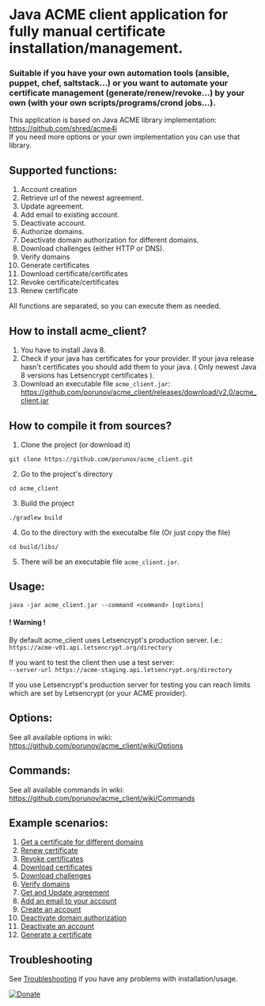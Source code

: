 # Java ACME client application for fully manual certificate installation/management.
### Suitable if you have your own automation tools (ansible, puppet, chef, saltstack...) or you want to automate your certificate management (generate/renew/revoke...) by your own (with your own scripts/programs/crond jobs...).

This application is based on Java ACME library implementation:<br>
https://github.com/shred/acme4j<br>
If you need more options or your own implementation you can use that library.

## Supported functions:
1. Account creation  
2. Retrieve url of the newest agreement.  
3. Update agreement.  
4. Add email to existing account.  
5. Deactivate account.  
6. Authorize domains.  
7. Deactivate domain authorization for different domains.  
8. Download challenges (either HTTP or DNS).  
9. Verify domains  
10. Generate certificates  
11. Download certificate/certificates  
12. Revoke certificate/certificates  
13. Renew certificate  

All functions are separated, so you can execute them as needed.

## How to install acme_client?
1. You have to install Java 8.
2. Check if your java has certificates for your provider. If your java release hasn't certificates you should add them to your java. ( Only newest Java 8 versions has Letsencrypt certificates ).
3. Download an executable file `acme_client.jar`: https://github.com/porunov/acme_client/releases/download/v2.0/acme_client.jar

## How to compile it from sources?
1. Clone the project (or download it) 
  
  ```
  git clone https://github.com/porunov/acme_client.git
  ```
  
2. Go to the project's directory

  ```
  cd acme_client
  ```

3. Build the project

  ```
  ./gradlew build
  ```

4. Go to the directory with the executalbe file (Or just copy the file) 

  ```
  cd build/libs/
  ```

5. There will be an executable file `acme_client.jar`.

## Usage: 

```
java -jar acme_client.jar --command <command> [options]
```

#### ! Warning !
By default acme_client uses Letsencrypt's production server. I.e.:<br>
`https://acme-v01.api.letsencrypt.org/directory`

If you want to test the client then use a test server:<br>
`--server-url https://acme-staging.api.letsencrypt.org/directory`

If you use Letsencrypt's production server for testing you can reach limits which are set by Letsencrypt (or your ACME provider).

## Options:
See all available options in wiki: https://github.com/porunov/acme_client/wiki/Options

## Commands:
See all available commands in wiki: https://github.com/porunov/acme_client/wiki/Commands

## Example scenarios:
1. [Get a certificate for different domains](https://github.com/porunov/acme_client/wiki/Get-a-certificate-for-different-domains)<br>
2. [Renew certificate](https://github.com/porunov/acme_client/wiki/Renew-certificate)<br> 
3. [Revoke certificates](https://github.com/porunov/acme_client/wiki/Revoke-certificates)<br>
4. [Download certificates](https://github.com/porunov/acme_client/wiki/Download-certificates)<br>
5. [Download challenges](https://github.com/porunov/acme_client/wiki/Download-challenges)<br>
6. [Verify domains](https://github.com/porunov/acme_client/wiki/Verify-domains)<br>
7. [Get and Update agreement](https://github.com/porunov/acme_client/wiki/Get-and-Update-agreement)<br>
8. [Add an email to your account](https://github.com/porunov/acme_client/wiki/Add-an-email-to-your-account)<br>
9. [Create an account](https://github.com/porunov/acme_client/wiki/Create-an-account)<br>
10. [Deactivate domain authorization](https://github.com/porunov/acme_client/wiki/Deactivate-domain-authorization)<br>
11. [Deactivate an account](https://github.com/porunov/acme_client/wiki/Deactivate-an-account)<br>
12. [Generate a certificate](https://github.com/porunov/acme_client/wiki/Generate-a-certificate)<br>

## Troubleshooting
See [Troubleshooting](https://github.com/porunov/acme_client/wiki/Troubleshooting) if you have any problems with installation/usage.

[![Donate](https://www.paypalobjects.com/en_US/i/btn/btn_donate_LG.gif)](https://www.paypal.com/cgi-bin/webscr?cmd=_donations&business=HTPAA8RYN7APE&lc=UA&item_name=Developing%20open%20source%20projects&item_number=porunov_acme_client&currency_code=USD&bn=PP%2dDonationsBF%3abtn_donate_LG%2egif%3aNonHosted)
